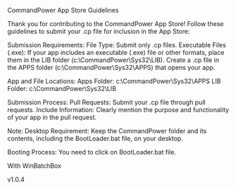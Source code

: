 CommandPower App Store Guidelines

Thank you for contributing to the CommandPower App Store! Follow these guidelines to submit your .cp file for inclusion in the App Store:

Submission Requirements:
File Type: Submit only .cp files.
Executable Files (.exe): If your app includes an executable (.exe) file or other formats, place them in the LIB folder (c:\CommandPower\Sys32\LIB). Create a .cp file in the APPS folder (c:\CommandPower\Sys32\APPS) that opens your app.

App and File Locations:
Apps Folder: c:\CommandPower\Sys32\APPS
LIB Folder: c:\CommandPower\Sys32\LIB

Submission Process:
Pull Requests: Submit your .cp file through pull requests.
Include Information: Clearly mention the purpose and functionality of your app in the pull request.

Note:
Desktop Requirement: Keep the CommandPower folder and its contents, including the BootLoader.bat file, on your desktop.

Booting Process:
You need to click on BootLoader.bat file.

With WinBatchBox

v1.0.4
